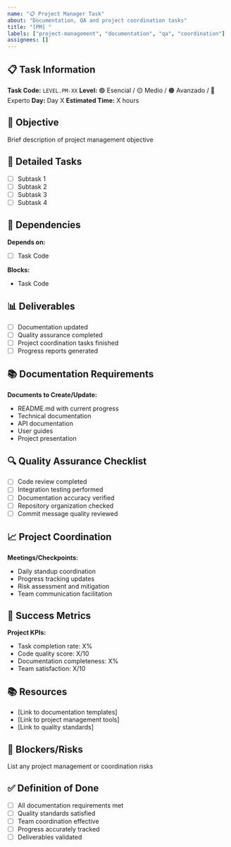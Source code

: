 ```yaml
---
name: "📋 Project Manager Task"
about: "Documentation, QA and project coordination tasks"
title: "[PM] "
labels: ["project-management", "documentation", "qa", "coordination"]
assignees: []
---
```


## 📋 Task Information
**Task Code:** `LEVEL.PM-XX`
**Level:** 🟢 Esencial / 🟡 Medio / 🟠 Avanzado / 🔴 Experto
**Day:** Day X
**Estimated Time:** X hours

## 🎯 Objective
Brief description of project management objective

## 📝 Detailed Tasks
- [ ] Subtask 1
- [ ] Subtask 2  
- [ ] Subtask 3
- [ ] Subtask 4

## 🔗 Dependencies
**Depends on:** 
- [ ] Task Code

**Blocks:**
- Task Code

## 📊 Deliverables
- [ ] Documentation updated
- [ ] Quality assurance completed
- [ ] Project coordination tasks finished
- [ ] Progress reports generated

## 📚 Documentation Requirements
**Documents to Create/Update:**
- README.md with current progress
- Technical documentation
- API documentation
- User guides
- Project presentation

## 🔍 Quality Assurance Checklist
- [ ] Code review completed
- [ ] Integration testing performed
- [ ] Documentation accuracy verified
- [ ] Repository organization checked
- [ ] Commit message quality reviewed

## 📈 Project Coordination
**Meetings/Checkpoints:**
- Daily standup coordination
- Progress tracking updates
- Risk assessment and mitigation
- Team communication facilitation

## 🎯 Success Metrics
**Project KPIs:**
- Task completion rate: X%
- Code quality score: X/10
- Documentation completeness: X%
- Team satisfaction: X/10

## 📚 Resources
- [Link to documentation templates]
- [Link to project management tools]
- [Link to quality standards]

## 🚨 Blockers/Risks
List any project management or coordination risks

## ✅ Definition of Done
- [ ] All documentation requirements met
- [ ] Quality standards satisfied
- [ ] Team coordination effective
- [ ] Progress accurately tracked
- [ ] Deliverables validated